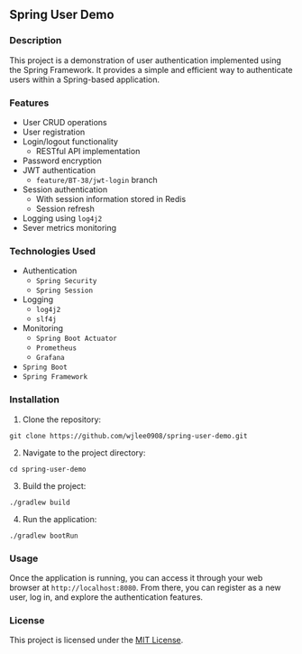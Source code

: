 ## Spring User Demo

### Description

This project is a demonstration of user authentication implemented using the Spring Framework. It provides a simple and
efficient way to authenticate users within a Spring-based application.

### Features

- User CRUD operations
- User registration
- Login/logout functionality
    - RESTful API implementation
- Password encryption
- JWT authentication
    - `feature/BT-38/jwt-login` branch
- Session authentication
    - With session information stored in Redis
    - Session refresh
- Logging using `log4j2`
- Sever metrics monitoring

### Technologies Used

- Authentication
    - `Spring Security`
    - `Spring Session`
- Logging
    - `log4j2`
    - `slf4j`
- Monitoring
    - `Spring Boot Actuator`
    - `Prometheus`
    - `Grafana`
- `Spring Boot`
- `Spring Framework`

### Installation

1. Clone the repository:

```
git clone https://github.com/wjlee0908/spring-user-demo.git
```

2. Navigate to the project directory:

```
cd spring-user-demo
```

3. Build the project:

```
./gradlew build
```

4. Run the application:

```
./gradlew bootRun
```

### Usage

Once the application is running, you can access it through your web browser at `http://localhost:8080`. From there, you
can register as a new user, log in, and explore the authentication features.

### License

This project is licensed under the [MIT License](LICENSE).